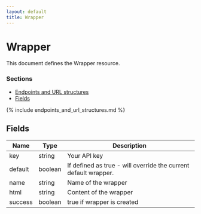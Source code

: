 ```yaml
---
layout: default
title: Wrapper
---
```

 
# Wrapper

This document defines the Wrapper resource.

### Sections

* [Endpoints and URL structures](#endpoints-and-url-structures)
* [Fields](#fields)

{% include endpoints_and_url_structures.md %}

## Fields

|Name|Type |Description|
|---|---|---|
|key|string|Your API key|
|default| boolean|If defined as true - will override the current default wrapper. |
|name|string| Name of the wrapper |
|html|string| Content of the wrapper |
|success|boolean| true if wrapper is created |

